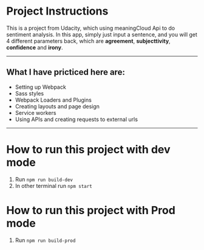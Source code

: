 # Project Instructions

This is a project from Udacity, which using meaningCloud Api to do sentiment analysis.
In this app, simply just input a sentence, and you will get 4 different parameters back, which are **agreement**, **subjecttivity**, **confidence** and **irony**.

---

## What I have pricticed here are:

- Setting up Webpack
- Sass styles
- Webpack Loaders and Plugins
- Creating layouts and page design
- Service workers
- Using APIs and creating requests to external urls

---

# How to run this project with dev mode

1. Run `npm run build-dev`
2. In other terminal run `npm start`

# How to run this project with Prod mode

1. Run `npm run build-prod`
